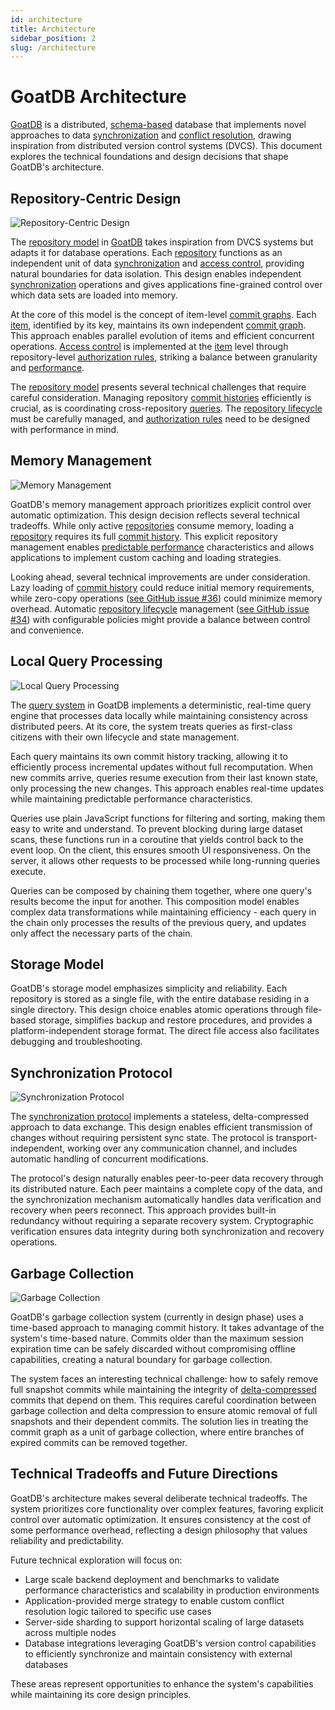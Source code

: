 ```yaml
---
id: architecture
title: Architecture
sidebar_position: 2
slug: /architecture
---
```



# GoatDB Architecture

[GoatDB](/) is a distributed, [schema-based](/schema) database that implements
novel approaches to data [synchronization](/sync) and
[conflict resolution](/conflict-resolution), drawing inspiration from
distributed version control systems (DVCS). This document explores the technical
foundations and design decisions that shape GoatDB's architecture.

## Repository-Centric Design

<div style={{textAlign: 'center'}}>
  <img src="/img/repository-model.svg" alt="Repository-Centric Design" />
</div>

The [repository model](/repositories) in [GoatDB](/) takes inspiration from DVCS
systems but adapts it for database operations. Each [repository](/repositories)
functions as an independent unit of data [synchronization](/sync) and
[access control](/authorization), providing natural boundaries for data
isolation. This design enables independent [synchronization](/sync) operations
and gives applications fine-grained control over which data sets are loaded into
memory.

At the core of this model is the concept of item-level
[commit graphs](/commit-graph). Each [item](/concepts#item), identified by its
key, maintains its own independent [commit graph](/commit-graph). This approach
enables parallel evolution of items and efficient concurrent operations.
[Access control](/authorization) is implemented at the [item](/concepts#item)
level through repository-level
[authorization rules](/authorization/#creating-authorization-rules), striking a
balance between granularity and [performance](/benchmarks).

The [repository model](/repositories) presents several technical challenges that
require careful consideration. Managing repository
[commit histories](/commit-graph) efficiently is crucial, as is coordinating
cross-repository [queries](/query). The
[repository lifecycle](/repositories/#opening-a-repository) must be carefully
managed, and [authorization rules](/authorization/#creating-authorization-rules)
need to be designed with performance in mind.

## Memory Management

<div style={{textAlign: 'center'}}>
  <img src="/img/memory-management.svg" alt="Memory Management" />
</div>

GoatDB's memory management approach prioritizes explicit control over automatic
optimization. This design decision reflects several technical tradeoffs. While
only active [repositories](/repositories) consume memory, loading a
[repository](/repositories) requires its full [commit history](/commit-graph).
This explicit repository management enables
[predictable performance](/benchmarks) characteristics and allows applications
to implement custom caching and loading strategies.

Looking ahead, several technical improvements are under consideration. Lazy
loading of [commit history](/commit-graph) could reduce initial memory
requirements, while zero-copy operations
([see GitHub issue #36](https://github.com/goatplatform/goatdb/issues/36)) could
minimize memory overhead. Automatic
[repository lifecycle](/repositories/#opening-a-repository) management
([see GitHub issue #34](https://github.com/goatplatform/goatdb/issues/34)) with
configurable policies might provide a balance between control and convenience.

## Local Query Processing

<div style={{textAlign: 'center'}}>
  <img src="/img/query-processing.svg" alt="Local Query Processing" />
</div>

The [query system](/query) in GoatDB implements a deterministic, real-time query
engine that processes data locally while maintaining consistency across
distributed peers. At its core, the system treats queries as first-class
citizens with their own lifecycle and state management.

Each query maintains its own commit history tracking, allowing it to efficiently
process incremental updates without full recomputation. When new commits arrive,
queries resume execution from their last known state, only processing the new
changes. This approach enables real-time updates while maintaining predictable
performance characteristics.

Queries use plain JavaScript functions for filtering and sorting, making them
easy to write and understand. To prevent blocking during large dataset scans,
these functions run in a coroutine that yields control back to the event loop.
On the client, this ensures smooth UI responsiveness. On the server, it allows
other requests to be processed while long-running queries execute.

Queries can be composed by chaining them together, where one query's results
become the input for another. This composition model enables complex data
transformations while maintaining efficiency - each query in the chain only
processes the results of the previous query, and updates only affect the
necessary parts of the chain.

## Storage Model

GoatDB's storage model emphasizes simplicity and reliability. Each repository is
stored as a single file, with the entire database residing in a single
directory. This design choice enables atomic operations through file-based
storage, simplifies backup and restore procedures, and provides a
platform-independent storage format. The direct file access also facilitates
debugging and troubleshooting.

## Synchronization Protocol

<div style={{textAlign: 'center'}}>
  <img src="/img/sync-protocol.svg" alt="Synchronization Protocol" />
</div>

The [synchronization protocol](/sync) implements a stateless, delta-compressed
approach to data exchange. This design enables efficient transmission of changes
without requiring persistent sync state. The protocol is transport-independent,
working over any communication channel, and includes automatic handling of
concurrent modifications.

The protocol's design naturally enables peer-to-peer data recovery through its
distributed nature. Each peer maintains a complete copy of the data, and the
synchronization mechanism automatically handles data verification and recovery
when peers reconnect. This approach provides built-in redundancy without
requiring a separate recovery system. Cryptographic verification ensures data
integrity during both synchronization and recovery operations.

## Garbage Collection

<div style={{textAlign: 'center'}}>
  <img src="/img/garbage-collection.svg" alt="Garbage Collection" />
</div>

GoatDB's garbage collection system (currently in design phase) uses a time-based
approach to managing commit history. It takes advantage of the system's
time-based nature. Commits older than the maximum session expiration time can be
safely discarded without compromising offline capabilities, creating a natural
boundary for garbage collection.

The system faces an interesting technical challenge: how to safely remove full
snapshot commits while maintaining the integrity of
[delta-compressed](/commit-graph/#delta-compression) commits that depend on
them. This requires careful coordination between garbage collection and delta
compression to ensure atomic removal of full snapshots and their dependent
commits. The solution lies in treating the commit graph as a unit of garbage
collection, where entire branches of expired commits can be removed together.

## Technical Tradeoffs and Future Directions

GoatDB's architecture makes several deliberate technical tradeoffs. The system
prioritizes core functionality over complex features, favoring explicit control
over automatic optimization. It ensures consistency at the cost of some
performance overhead, reflecting a design philosophy that values reliability and
predictability.

Future technical exploration will focus on:

- Large scale backend deployment and benchmarks to validate performance
  characteristics and scalability in production environments
- Application-provided merge strategy to enable custom conflict resolution logic
  tailored to specific use cases
- Server-side sharding to support horizontal scaling of large datasets across
  multiple nodes
- Database integrations leveraging GoatDB's version control capabilities to
  efficiently synchronize and maintain consistency with external databases

These areas represent opportunities to enhance the system's capabilities while
maintaining its core design principles.
